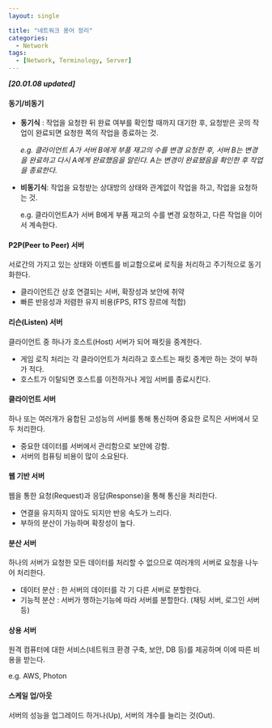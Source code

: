 ```yaml
---
layout: single

title: "네트워크 용어 정리"
categories:
  - Network
tags:
  - [Network, Terminology, Server]
---
```


***[20.01.08 updated]***



#### 동기/비동기

- **동기식** : 작업을 요청한 뒤 완료 여부를 확인할 때까지 대기한 후, 요청받은 곳의 작업이 완료되면 요청한 쪽의 작업을 종료하는 것.

  *e.g. 클라이언트 A가 서버 B에게  부품 재고의 수를 변경 요청한 후, 서버 B는 변경을 완료하고 다시 A에게 완료했음을 알린다. A는 변경이 완료됐음을 확인한 후 작업을 종료한다.*

- **비동기식**: 작업을 요청받는 상대방의 상태와 관계없이 작업을 하고, 작업을 요청하는 것.

  e.g. 클라이언트A가 서버 B에게 부품 재고의 수를 변경 요청하고, 다른 작업을 이어서 계속한다.



#### P2P(Peer to Peer) 서버

서로간의 가지고 있는 상태와 이벤트를 비교함으로써 로직을 처리하고 주기적으로 동기화한다.

- 클라이언트간 상호 연결되는 서버, 확장성과 보안에 취약
- 빠른 반응성과 저렴한 유지 비용(FPS, RTS 장르에 적합)



#### 리슨(Listen) 서버

클라이언트 중 하나가 호스트(Host) 서버가 되어 패킷을 중계한다.

- 게임 로직 처리는 각 클라이언트가 처리하고 호스트는 패킷 중계만 하는 것이 부하가 적다.
- 호스트가 이탈되면 호스트를 이전하거나 게임 서버를 종료시킨다.



#### 클라이언트 서버

하나 또는 여러개가 융합된 고성능의 서버를 통해 통신하며 중요한 로직은 서버에서 모두 처리한다.

- 중요한 데이터를 서버에서 관리함으로 보안에 강함.
- 서버의 컴퓨팅 비용이 많이 소요된다.



#### 웹 기반 서버

웹을 통한 요청(Request)과 응답(Response)을 통해 통신을 처리한다.

- 연결을 유지하지 않아도 되지만 반응 속도가 느리다.
- 부하의 분산이 가능하며 확장성이 높다.



#### 분산 서버

하나의 서버가 요청한 모든 데이터를 처리할 수 없으므로 여러개의 서버로 요청을 나누어 처리한다.

- 데이터 분산 : 한 서버의 데이터를 각 기 다른 서버로 분할한다.
- 기능적 분산 : 서버가 행하는기능에 따라 서버를 분할한다. (채팅 서버, 로그인 서버 등)



#### 상용 서버

원격 컴퓨터에 대한 서비스(네트워크 환경 구축, 보안, DB 등)를 제공하며 이에 따른 비용을 받는다.

e.g. AWS, Photon



#### 스케일 업/아웃

서버의 성능을 업그레이드 하거나(Up), 서버의 개수를 늘리는 것(Out).

